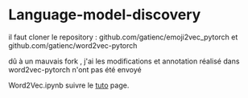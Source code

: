 # Language-model-discovery


il faut cloner le repository : github.com/gatienc/emoji2vec_pytorch
et
github.com/gatienc/word2vec-pytorch

dû à un mauvais fork , j'ai les modifications et annotation réalisé dans word2vec-pytorch n'ont pas été envoyé

Word2Vec.ipynb suivre le [tuto](https://towardsdatascience.com/word2vec-with-pytorch-implementing-original-paper-2cd7040120b0) page. 
